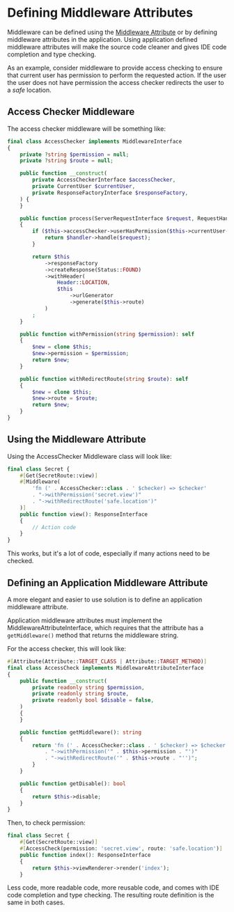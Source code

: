 # Defining Middleware Attributes

Middleware can be defined using the [Middleware Attribute](Other-Route-Attributes.md#middleware)
or by defining middleware attributes in the application.
Using application defined middleware attributes will make the source code cleaner
and gives IDE code completion and type checking.

As an example, consider middleware to provide access checking
to ensure that current user has permission to perform the requested action.
If the user the user does not have permission the access checker redirects the user to a _safe_ location.

## Access Checker Middleware
The access checker middleware will be something like:
```PHP
final class AccessChecker implements MiddlewareInterface
{
    private ?string $permission = null;
    private ?string $route = null;

    public function __construct(
        private AccessCheckerInterface $accessChecker,
        private CurrentUser $currentUser,
        private ResponseFactoryInterface $responseFactory,
    ) {
    }

    public function process(ServerRequestInterface $request, RequestHandlerInterface $handler): ResponseInterface
    {
        if ($this->accessChecker->userHasPermission($this->currentUser->getId(), $this->permission)) {
            return $handler->handle($request);
        }

        return $this
            ->responseFactory
            ->createResponse(Status::FOUND)
            ->withHeader(
                Header::LOCATION,
                $this
                    ->urlGenerator
                    ->generate($this->route)
            )
        ;
    }

    public function withPermission(string $permission): self
    {
        $new = clone $this;
        $new->permission = $permission;
        return $new;
    }

    public function withRedirectRoute(string $route): self
    {
        $new = clone $this;
        $new->route = $route;
        return $new;
    }
}
```

## Using the Middleware Attribute
Using the AccessChecker Middleware class will look like:

```PHP
final class Secret {
    #[Get(SecretRoute::view)]
    #[Middleware(
        'fn (' . AccessChecker::class . ' $checker) => $checker'
        . "->withPermission('secret.view')"
        . "->withRedirectRoute('safe.location')"
    )]
    public function view(): ResponseInterface
    {
        // Action code
    }
}
```

This works, but it's a lot of code, especially if many actions need to be checked.

## Defining an Application Middleware Attribute
A more elegant and easier to use solution is to define an application middleware attribute.

Application middleware attributes must implement the MiddlewareAttributeInterface,
which requires that the attribute has a ```getMiddleware()``` method that returns the middleware string.

For the access checker, this will look like:

```PHP
#[Attribute(Attribute::TARGET_CLASS | Attribute::TARGET_METHOD)]
final class AccessCheck implements MiddlewareAttributeInterface
{
    public function __construct(
        private readonly string $permission,
        private readonly string $route,
        private readonly bool $disable = false,
    )
    {
    }

    public function getMiddleware(): string
    {
        return 'fn (' . AccessChecker::class . ' $checker) => $checker'
            . "->withPermission('" . $this->permission . "')"
            . "->withRedirectRoute('" . $this->route . "'')";
        }
    }

    public function getDisable(): bool
    {
        return $this->disable;
    }
}
```

Then, to check permission:
```PHP
final class Secret {
    #[Get(SecretRoute::view)]
    #[AccessCheck(permission: 'secret.view', route: 'safe.location')]
    public function index(): ResponseInterface
    {
        return $this->viewRenderer->render('index');
    }
```

Less code, more readable code, more reusable code, and comes with IDE code completion and type checking.
The resulting route definition is the same in both cases.